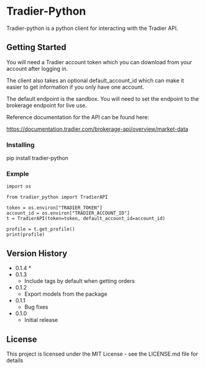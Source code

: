 # Tradier-Python

Tradier-python is a python client for interacting with the Tradier API.


## Getting Started

You will need a Tradier account token which you can download from your account after logging in. 

The client also takes an optional default_account_id which can make it easier to get information if you only have one account. 

The default endpoint is the sandbox. You will need to set the endpoint to the brokerage endpoint for live use. 

Reference documentation for the API can be found here: 

https://documentation.tradier.com/brokerage-api/overview/market-data

### Installing

pip install tradier-python

### Exmple

```
import os

from tradier_python import TradierAPI

token = os.environ["TRADIER_TOKEN"]
account_id = os.environ["TRADIER_ACCOUNT_ID"]
t = TradierAPI(token=token, default_account_id=account_id)

profile = t.get_profile()
print(profile)
```


## Version History

* 0.1.4
    * 
* 0.1.3
    * Include tags by default when getting orders
* 0.1.2
    * Export models from the package
* 0.1.1
    * Bug fixes
* 0.1.0
    * Initial release

## License

This project is licensed under the MIT License - see the LICENSE.md file for details

